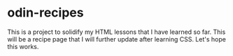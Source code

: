 # odin-recipes
This is a project to solidify my HTML lessons that I have learned so far.
This will be a recipe page that I will further update after learning CSS.
Let's hope this works.